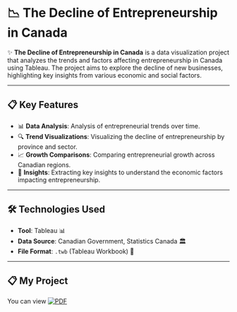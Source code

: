 # 📉 The Decline of Entrepreneurship in Canada

✨ **The Decline of Entrepreneurship in Canada** is a data visualization project that analyzes the trends and factors affecting entrepreneurship in Canada using Tableau. The project aims to explore the decline of new businesses, highlighting key insights from various economic and social factors.

---

## 📋 Key Features
- 📊 **Data Analysis**: Analysis of entrepreneurial trends over time.
- 🔍 **Trend Visualizations**: Visualizing the decline of entrepreneurship by province and sector.
- 📈 **Growth Comparisons**: Comparing entrepreneurial growth across Canadian regions.
- 🧩 **Insights**: Extracting key insights to understand the economic factors impacting entrepreneurship.

---

## 🛠️ Technologies Used
- **Tool**: Tableau 📊
- **Data Source**: Canadian Government, Statistics Canada 🏛️
- **File Format**: `.twb` (Tableau Workbook) 📂

---
## 📋 My Project
You can view [![PDF](https://img.shields.io/badge/PDF-FF0000?style=for-the-badge&logo=pdf&logoColor=white)](https://github.com/smmhk/entrepreneurship_decline_analysis/blob/main/The%20Decline%20of%20Entrepreneurship%20in%20Canada%20(1).pdf)
